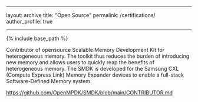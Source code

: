 
---
layout: archive
title: "Open Source"
permalink: /certifications/
author_profile: true

---

{% include base_path %}

Contributor of opensource Scalable Memory Development Kit for heterogeneous memory. The toolkit thus reduces the burden of introducing new memory and allows users to quickly reap the benefits of heterogeneous memory. The SMDK is developed for the Samsung CXL (Compute Express Link) Memory Expander devices to enable a full-stack Software-Defined Memory system.

https://github.com/OpenMPDK/SMDK/blob/main/CONTRIBUTOR.md

  
